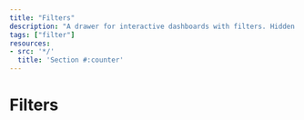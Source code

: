 ```yaml
---
title: "Filters"
description: "A drawer for interactive dashboards with filters. Hidden by default and available on demand on the side to offer more visibility."
tags: ["filter"]
resources:
- src: '*/'
  title: 'Section #:counter'
---
```


# Filters


